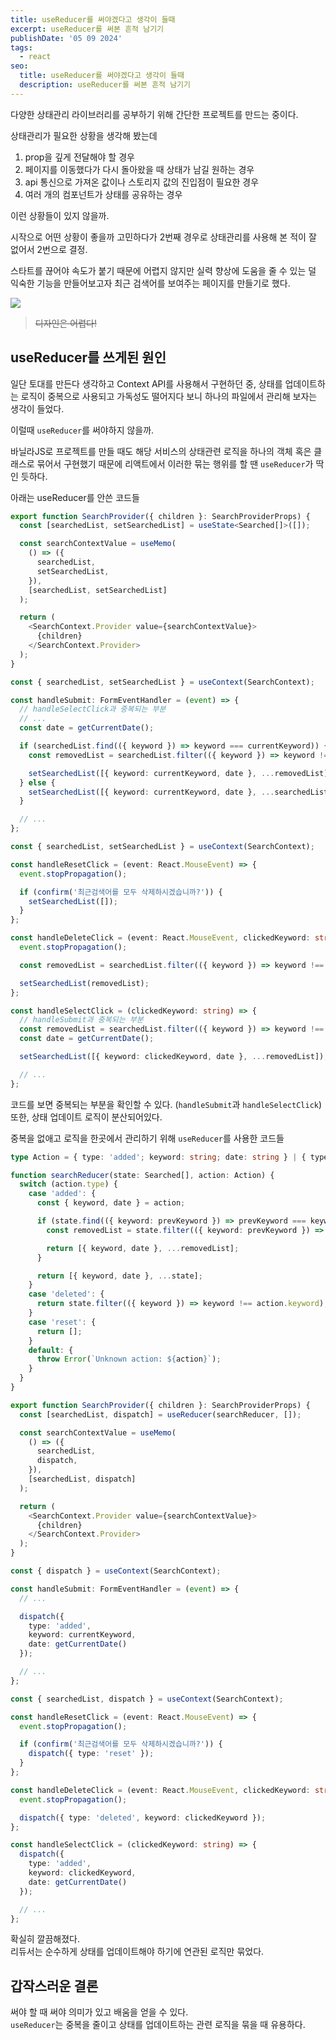 ```yaml
---
title: useReducer를 써야겠다고 생각이 들때
excerpt: useReducer를 써본 흔적 남기기
publishDate: '05 09 2024'
tags:
  - react
seo:
  title: useReducer를 써야겠다고 생각이 들때
  description: useReducer를 써본 흔적 남기기
---
```


다양한 상태관리 라이브러리를 공부하기 위해 간단한 프로젝트를 만드는 중이다.

상태관리가 필요한 상황을 생각해 봤는데

1. prop을 깊게 전달해야 할 경우
2. 페이지를 이동했다가 다시 돌아왔을 때 상태가 남길 원하는 경우
3. api 통신으로 가져온 값이나 스토리지 값의 진입점이 필요한 경우
4. 여러 개의 컴포넌트가 상태를 공유하는 경우

이런 상황들이 있지 않을까.

시작으로 어떤 상황이 좋을까 고민하다가 2번째 경우로 상태관리를 사용해 본 적이 잘 없어서 2번으로 결정.

스타트를 끊어야 속도가 붙기 때문에 어렵지 않지만 실력 향상에 도움을 줄 수 있는 덜 익숙한 기능을 만들어보고자 최근 검색어를 보여주는 페이지를 만들기로 했다.

![](https://velog.velcdn.com/images/seeyoujeong/post/81f2309d-0bce-4c03-888b-b8e1b59d0419/image.png)

> ~~디자인은 어렵다!~~

## useReducer를 쓰게된 원인

일단 토대를 만든다 생각하고 Context API를 사용해서 구현하던 중, 상태를 업데이트하는 로직이 중복으로 사용되고 가독성도 떨어지다 보니 하나의 파일에서 관리해 보자는 생각이 들었다.

이럴때 `useReducer`를 써야하지 않을까.

바닐라JS로 프로젝트를 만들 때도 해당 서비스의 상태관련 로직을 하나의 객체 혹은 클래스로 묶어서 구현했기 때문에 리액트에서 이러한 묶는 행위를 할 땐 `useReducer`가 딱인 듯하다.

아래는 useReducer를 안쓴 코드들

```typescript
export function SearchProvider({ children }: SearchProviderProps) {
  const [searchedList, setSearchedList] = useState<Searched[]>([]);

  const searchContextValue = useMemo(
    () => ({
      searchedList,
      setSearchedList,
    }),
    [searchedList, setSearchedList]
  );

  return (
    <SearchContext.Provider value={searchContextValue}>
      {children}
    </SearchContext.Provider>
  );
}
```

```typescript
const { searchedList, setSearchedList } = useContext(SearchContext);

const handleSubmit: FormEventHandler = (event) => {
  // handleSelectClick과 중복되는 부분
  // ...
  const date = getCurrentDate();

  if (searchedList.find(({ keyword }) => keyword === currentKeyword)) {
    const removedList = searchedList.filter(({ keyword }) => keyword !== currentKeyword);

    setSearchedList([{ keyword: currentKeyword, date }, ...removedList]);
  } else {
    setSearchedList([{ keyword: currentKeyword, date }, ...searchedList]);
  }

  // ...
};
```

```typescript
const { searchedList, setSearchedList } = useContext(SearchContext);

const handleResetClick = (event: React.MouseEvent) => {
  event.stopPropagation();

  if (confirm('최근검색어를 모두 삭제하시겠습니까?')) {
    setSearchedList([]);
  }
};

const handleDeleteClick = (event: React.MouseEvent, clickedKeyword: string) => {
  event.stopPropagation();

  const removedList = searchedList.filter(({ keyword }) => keyword !== clickedKeyword);

  setSearchedList(removedList);
};

const handleSelectClick = (clickedKeyword: string) => {
  // handleSubmit과 중복되는 부분
  const removedList = searchedList.filter(({ keyword }) => keyword !== clickedKeyword);
  const date = getCurrentDate();

  setSearchedList([{ keyword: clickedKeyword, date }, ...removedList]);

  // ...
};
```

코드를 보면 중복되는 부분을 확인할 수 있다. (`handleSubmit`과 `handleSelectClick`)  
또한, 상태 업데이트 로직이 분산되어있다.

중복을 없애고 로직을 한곳에서 관리하기 위해 `useReducer`를 사용한 코드들

```typescript
type Action = { type: 'added'; keyword: string; date: string } | { type: 'deleted'; keyword: string } | { type: 'reset' };

function searchReducer(state: Searched[], action: Action) {
  switch (action.type) {
    case 'added': {
      const { keyword, date } = action;

      if (state.find(({ keyword: prevKeyword }) => prevKeyword === keyword)) {
        const removedList = state.filter(({ keyword: prevKeyword }) => prevKeyword !== keyword);

        return [{ keyword, date }, ...removedList];
      }

      return [{ keyword, date }, ...state];
    }
    case 'deleted': {
      return state.filter(({ keyword }) => keyword !== action.keyword);
    }
    case 'reset': {
      return [];
    }
    default: {
      throw Error(`Unknown action: ${action}`);
    }
  }
}
```

```typescript
export function SearchProvider({ children }: SearchProviderProps) {
  const [searchedList, dispatch] = useReducer(searchReducer, []);

  const searchContextValue = useMemo(
    () => ({
      searchedList,
      dispatch,
    }),
    [searchedList, dispatch]
  );

  return (
    <SearchContext.Provider value={searchContextValue}>
      {children}
    </SearchContext.Provider>
  );
}
```

```typescript
const { dispatch } = useContext(SearchContext);

const handleSubmit: FormEventHandler = (event) => {
  // ...

  dispatch({
    type: 'added',
    keyword: currentKeyword,
    date: getCurrentDate()
  });

  // ...
};
```

```typescript
const { searchedList, dispatch } = useContext(SearchContext);

const handleResetClick = (event: React.MouseEvent) => {
  event.stopPropagation();

  if (confirm('최근검색어를 모두 삭제하시겠습니까?')) {
    dispatch({ type: 'reset' });
  }
};

const handleDeleteClick = (event: React.MouseEvent, clickedKeyword: string) => {
  event.stopPropagation();

  dispatch({ type: 'deleted', keyword: clickedKeyword });
};

const handleSelectClick = (clickedKeyword: string) => {
  dispatch({
    type: 'added',
    keyword: clickedKeyword,
    date: getCurrentDate()
  });

  // ...
};
```

확실히 깔끔해졌다.  
리듀서는 순수하게 상태를 업데이트해야 하기에 연관된 로직만 묶었다.

## 갑작스러운 결론

써야 할 때 써야 의미가 있고 배움을 얻을 수 있다.  
`useReducer`는 중복을 줄이고 상태를 업데이트하는 관련 로직을 묶을 때 유용하다.
